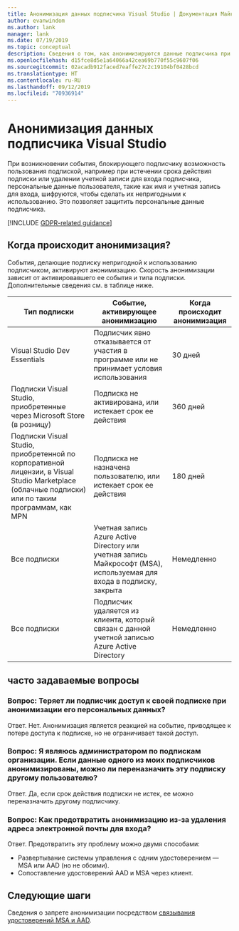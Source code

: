 ```yaml
---
title: Анонимизация данных подписчика Visual Studio | Документация Майкрософт
author: evanwindom
ms.author: lank
manager: lank
ms.date: 07/19/2019
ms.topic: conceptual
description: Сведения о том, как анонимизируются данные подписчика при потере доступа к подпискам.
ms.openlocfilehash: d15fce8d5e1a64066a42cea69b770f55c9607f06
ms.sourcegitcommit: 02acadb912faced7eaffe27c2c19104bf0428bcd
ms.translationtype: HT
ms.contentlocale: ru-RU
ms.lasthandoff: 09/12/2019
ms.locfileid: "70936914"
---
```

# <a name="anonymization-of-visual-studio-subscriber-information"></a>Анонимизация данных подписчика Visual Studio
При возникновении события, блокирующего подписчику возможность пользования подпиской, например при истечении срока действия подписки или удалении учетной записи для входа подписчика, персональные данные пользователя, такие как имя и учетная запись для входа, шифруются, чтобы сделать их непригодными к использованию.  Это позволяет защитить персональные данные подписчика.

[!INCLUDE [GDPR-related guidance](includes/gdpr-intro-sentence.md)]

## <a name="when-does-anonymization-occur"></a>Когда происходит анонимизация?
События, делающие подписку непригодной к использованию подписчиком, активируют анонимизацию.  Скорость анонимизации зависит от активировавшего ее события и типа подписки. Дополнительные сведения см. в таблице ниже.

| Тип подписки                                                                                                                       | Событие, активирующее анонимизацию                                                                                                     | Когда происходит анонимизация |
|-----------------------------------------------------------------------------------------------------------------------------------------|------------------------------------------------------------------------------------------------------------|---------------------------|
| Visual Studio Dev Essentials                                                                                                            | Подписчик явно отказывается от участия в программе или не принимает условия использования                                    | 30 дней               |
| Подписки Visual Studio, приобретенные через Microsoft Store (в розницу)                                                                      | Подписка не активирована, или истекает срок ее действия                                                                   | 360 дней                  |
| Подписки Visual Studio, приобретенной по корпоративной лицензии, в Visual Studio Marketplace (облачные подписки) или по таким программам, как MPN | Подписка не назначена пользователю, или истекает срок ее действия                                                          | 180 дней                  |
| Все подписки                                                                                                                       | Учетная запись Azure Active Directory или учетная запись Майкрософт (MSA), используемая для входа в подписку, закрыта | Немедленно               |
| Все подписки                                                                                                                       | Подписчик удаляется из клиента, который связан с данной учетной записью Azure Active Directory                                | Немедленно               |

## <a name="faq"></a>часто задаваемые вопросы
### <a name="q--does-the-anonymization-of-the-subscribers-personal-information-cause-them-to-lose-access-to-the-subscription"></a>Вопрос:  Теряет ли подписчик доступ к своей подписке при анонимизации его персональных данных?
Ответ.  Нет.  Анонимизация является реакцией на событие, приводящее к потере доступа к подписке, но не ограничивает такой доступ.

### <a name="q--im-an-administrator-for-my-organizations-subscriptions--if-one-of-my-subscribers-information-is-anonymized-can-that-subscription-be-reassigned-to-another-user"></a>Вопрос:  Я являюсь администратором по подпискам организации.  Если данные одного из моих подписчиков анонимизированы, можно ли переназначить эту подписку другому пользователю?
Ответ.  Да, если срок действия подписки не истек, ее можно переназначить другому подписчику.

### <a name="q-how-can-i-prevent-anonymization-caused-by-deleting-a-sign-in-email-address"></a>Вопрос: Как предотвратить анонимизацию из-за удаления адреса электронной почты для входа?
Ответ.  Предотвратить эту проблему можно двумя способами:
- Развертывание системы управления с одним удостоверением — MSA или AAD (но не обоими).  
- Сопоставление удостоверений AAD и MSA через клиент. 

## <a name="next-steps"></a>Следующие шаги
Сведения о запрете анонимизации посредством [связывания удостоверений MSA и AAD](/azure/active-directory/b2b/add-users-administrator).

